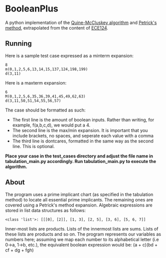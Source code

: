 # BooleanPlus
A python implementation of the [Quine-McCluskey algorithm](https://en.wikipedia.org/wiki/Quine%E2%80%93McCluskey_algorithm) and 
[Petrick's method](https://en.wikipedia.org/wiki/Petrick%27s_method), extrapolated from the content of [ECE124](https://ece.uwaterloo.ca/~cgebotys/NEW/124-frameset.htm).

## Running
Here is a sample test case expressed as a minterm expansion:
```
8
m(0,1,2,5,6,13,14,15,137,124,198,199)
d(3,11)
```
Here is a maxterm expansion:
```
6
M(0,1,2,5,6,35,36,39,41,45,49,62,63)
d(3,11,50,51,54,55,56,57)
```

The case should be formatted as such:
* The first line is the amount of boolean inputs. Rather than writing, for example, f(a,b,c,d), we would put a 4.
* The second line is the max/min expansion. It is important that you include brackets, no spaces, and seperate each value with a comma
* The third line is dontcares, formatted in the same way as the second line. This is optional. 

**Place your case in the test_cases directory and adjust the file name in tabulation_main.py accordingly. Run tabulation_main.py to execute the algorithm.**

## About 
The program uses a prime implicant chart (as specified in the tabulation method) to locate all essential prime implicants. The remaining ones are covered using a Petrick's method expansion. Algebraic expressions are stored in list data structures as follows:
```
<class 'list'>: [[[0], [2]], [1, 3], [2, 5], [3, 6], [5, 6, 7]]
```
Inner-most lists are products. Lists of the innermost lists are sums. Lists of these lists are products and so on. The program represents our variables as numbers here; assuming we map each number to its alphabetical letter (i.e 0->a, 1->b, etc.), the equivalent boolean 
expression would be:
(a + c)(bd + cf + dg + fgh)
